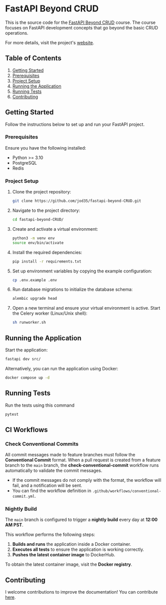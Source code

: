 # FastAPI Beyond CRUD 

This is the source code for the [FastAPI Beyond CRUD](https://youtube.com/playlist?list=PLEt8Tae2spYnHy378vMlPH--87cfeh33P&si=rl-08ktaRjcm2aIQ) course. The course focuses on FastAPI development concepts that go beyond the basic CRUD operations.

For more details, visit the project's [website](https://jod35.github.io/fastapi-beyond-crud-docs/site/).

## Table of Contents

1. [Getting Started](#getting-started)
2. [Prerequisites](#prerequisites)
3. [Project Setup](#project-setup)
4. [Running the Application](#running-the-application)
5. [Running Tests](#running-tests)
6. [Contributing](#contributing)

## Getting Started
Follow the instructions below to set up and run your FastAPI project.

### Prerequisites
Ensure you have the following installed:

- Python >= 3.10
- PostgreSQL
- Redis

### Project Setup
1. Clone the project repository:
    ```bash
    git clone https://github.com/jod35/fastapi-beyond-CRUD.git
    ```
   
2. Navigate to the project directory:
    ```bash
    cd fastapi-beyond-CRUD/
    ```

3. Create and activate a virtual environment:
    ```bash
    python3 -m venv env
    source env/bin/activate
    ```

4. Install the required dependencies:
    ```bash
    pip install -r requirements.txt
    ```

5. Set up environment variables by copying the example configuration:
    ```bash
    cp .env.example .env
    ```

6. Run database migrations to initialize the database schema:
    ```bash
    alembic upgrade head
    ```

7. Open a new terminal and ensure your virtual environment is active. Start the Celery worker (Linux/Unix shell):
    ```bash
    sh runworker.sh
    ```

## Running the Application
Start the application:

```bash
fastapi dev src/
```
Alternatively, you can run the application using Docker:
```bash
docker compose up -d
```
## Running Tests
Run the tests using this command
```bash
pytest
```

## CI Workflows

### Check Conventional Commits
All commit messages made to feature branches must follow the **Conventional Commit** format. When a pull request is created from a feature branch to the `main` branch, the **check-conventional-commit** workflow runs automatically to validate the commit messages.

- If the commit messages do not comply with the format, the workflow will fail, and a notification will be sent.
- You can find the workflow definition in `.github/workflows/conventional-commit.yml`.

### Nightly Build
The `main` branch is configured to trigger a **nightly build** every day at **12:00 AM PST**. 

This workflow performs the following steps:
1. **Builds and runs** the application inside a Docker container.
2. **Executes all tests** to ensure the application is working correctly.
3. **Pushes the latest container image** to DockerHub.

To obtain the latest container image, visit the **Docker registry**.

## Contributing
I welcome contributions to improve the documentation! You can contribute [here](https://github.com/jod35/fastapi-beyond-crud-docs).

